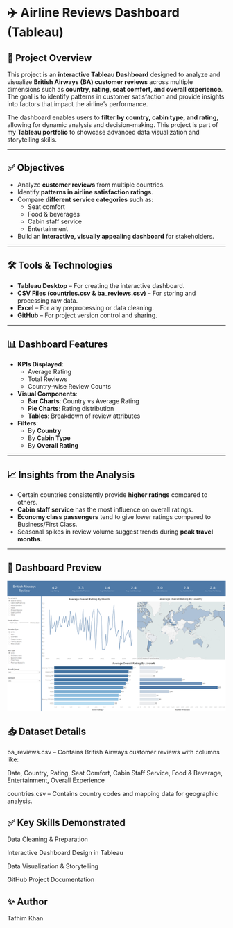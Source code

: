 # ✈️ Airline Reviews Dashboard (Tableau)

## 📌 Project Overview
This project is an **interactive Tableau Dashboard** designed to analyze and visualize **British Airways (BA) customer reviews** across multiple dimensions such as **country, rating, seat comfort, and overall experience**. The goal is to identify patterns in customer satisfaction and provide insights into factors that impact the airline’s performance.

The dashboard enables users to **filter by country, cabin type, and rating**, allowing for dynamic analysis and decision-making. This project is part of my **Tableau portfolio** to showcase advanced data visualization and storytelling skills.

---

## ✅ Objectives
- Analyze **customer reviews** from multiple countries.
- Identify **patterns in airline satisfaction ratings**.
- Compare **different service categories** such as:
  - Seat comfort
  - Food & beverages
  - Cabin staff service
  - Entertainment
- Build an **interactive, visually appealing dashboard** for stakeholders.

---

## 🛠️ Tools & Technologies
- **Tableau Desktop** – For creating the interactive dashboard.
- **CSV Files (countries.csv & ba_reviews.csv)** – For storing and processing raw data.
- **Excel** – For any preprocessing or data cleaning.
- **GitHub** – For project version control and sharing.

---

## 📊 Dashboard Features
- **KPIs Displayed**:
  - Average Rating
  - Total Reviews
  - Country-wise Review Counts
- **Visual Components**:
  - **Bar Charts**: Country vs Average Rating
  - **Pie Charts**: Rating distribution
  - **Tables**: Breakdown of review attributes
- **Filters**:
  - By **Country**
  - By **Cabin Type**
  - By **Overall Rating**

---

## 📈 Insights from the Analysis
- Certain countries consistently provide **higher ratings** compared to others.
- **Cabin staff service** has the most influence on overall ratings.
- **Economy class passengers** tend to give lower ratings compared to Business/First Class.
- Seasonal spikes in review volume suggest trends during **peak travel months**.

---

## 📸 Dashboard Preview
![Dashboard Preview](Dashboard_preview.png)

## 📥 Dataset Details

ba_reviews.csv – Contains British Airways customer reviews with columns like:

Date, Country, Rating, Seat Comfort, Cabin Staff Service, Food & Beverage, Entertainment, Overall Experience

countries.csv – Contains country codes and mapping data for geographic analysis.



## ✅ Key Skills Demonstrated

Data Cleaning & Preparation

Interactive Dashboard Design in Tableau

Data Visualization & Storytelling

GitHub Project Documentation

## ✨ Author

Tafhim Khan 
